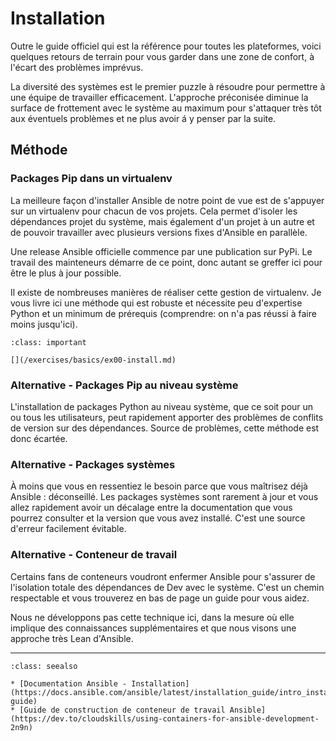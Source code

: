 # Installation

Outre le guide officiel qui est la référence pour toutes les plateformes, voici quelques retours de terrain
pour vous garder dans une zone de confort, à l'écart des problèmes imprévus.

La diversité des systèmes est le premier puzzle à résoudre pour permettre à une équipe de travailler efficacement.
L'approche préconisée diminue la surface de frottement avec le système au maximum pour s'attaquer très tôt aux éventuels
problèmes et ne plus avoir á y penser par la suite.

## Méthode

### Packages Pip dans un virtualenv

La meilleure façon d'installer Ansible de notre point de vue est de s'appuyer sur un virtualenv 
pour chacun de vos projets. Cela permet d'isoler les dépendances projet du système, mais également d'un projet à un autre
et de pouvoir travailler avec plusieurs versions fixes d'Ansible en parallèle.

Une release Ansible officielle commence par une publication sur PyPi. Le travail des mainteneurs démarre de ce 
point, donc autant se greffer ici pour être le plus à jour possible.

Il existe de nombreuses manières de réaliser cette gestion de virtualenv. Je vous livre ici une méthode qui 
est robuste et nécessite peu d'expertise Python et un minimum de prérequis
(comprendre: on n'a pas réussi à faire moins jusqu'ici).

```{admonition} Mise en pratique
:class: important

[](/exercises/basics/ex00-install.md)
```

### Alternative - Packages Pip au niveau système

L'installation de packages Python au niveau système, que ce soit pour un ou tous les utilisateurs, peut rapidement apporter 
des problèmes de conflits de version sur des dépendances. Source de problèmes, cette méthode est donc écartée.


### Alternative - Packages systèmes

À moins que vous en ressentiez le besoin parce que vous maîtrisez déjà Ansible : déconseillé. Les packages systèmes 
sont rarement à jour et vous allez rapidement avoir un décalage entre la documentation que vous pourrez consulter
et la version que vous avez installé. C'est une source d'erreur facilement évitable.


### Alternative - Conteneur de travail

Certains fans de conteneurs voudront enfermer Ansible pour s'assurer de l'isolation totale des dépendances de Dev avec le système.
C'est un chemin respectable et vous trouverez en bas de page un guide pour vous aidez.

Nous ne développons pas cette technique ici, dans la mesure où elle implique des connaissances supplémentaires et que nous visons
une approche très Lean d'Ansible.

----

```{admonition} Approfondir
:class: seealso

* [Documentation Ansible - Installation](https://docs.ansible.com/ansible/latest/installation_guide/intro_installation.html#installation-guide)
* [Guide de construction de conteneur de travail Ansible](https://dev.to/cloudskills/using-containers-for-ansible-development-2n9n)
```


